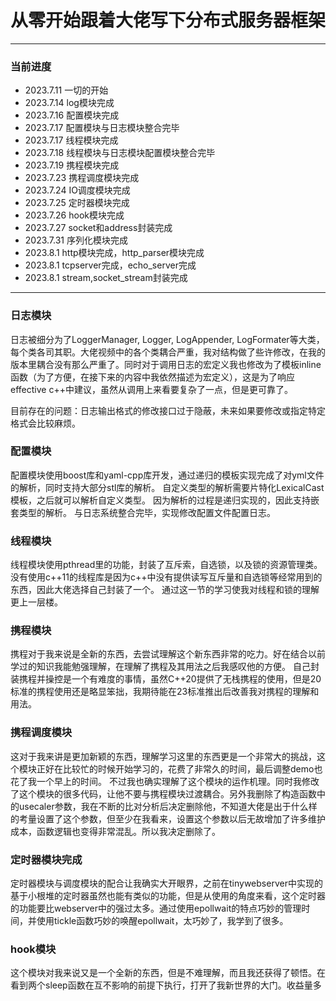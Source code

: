 # 从零开始跟着大佬写下分布式服务器框架 #
***
### 当前进度 ###
* 2023.7.11 一切的开始
* 2023.7.14 log模块完成
* 2023.7.16 配置模块完成
* 2023.7.17 配置模块与日志模块整合完毕
* 2023.7.17 线程模块完成
* 2023.7.18 线程模块与日志模块配置模块整合完毕
* 2023.7.19 携程模块完成
* 2023.7.23 携程调度模块完成
* 2023.7.24 IO调度模块完成
* 2023.7.25 定时器模块完成
* 2023.7.26 hook模块完成
* 2023.7.27 socket和address封装完成
* 2023.7.31 序列化模块完成
* 2023.8.1 http模块完成，http_parser模块完成
* 2023.8.1 tcpserver完成，echo_server完成
* 2023.8.1 stream,socket_stream封装完成
***
### 日志模块 ###
日志被细分为了LoggerManager, Logger, LogAppender, LogFormater等大类，每个类各司其职。大佬视频中的各个类耦合严重，我对结构做了些许修改，在我的版本里耦合没有那么严重了。同时对于调用日志的宏定义我也修改为了模板inline函数（为了方便，在接下来的内容中我依然描述为宏定义），这是为了响应effective c++中建议，虽然从调用上来看要复杂了一点，但是更可靠了。
    
目前存在的问题：日志输出格式的修改接口过于隐蔽，未来如果要修改或指定特定格式会比较麻烦。

### 配置模块 ###
配置模块使用boost库和yaml-cpp库开发，通过递归的模板实现完成了对yml文件的解析，同时支持大部分stl库的解析。
自定义类型的解析需要片特化LexicalCast模板，之后就可以解析自定义类型。
因为解析的过程是递归实现的，因此支持嵌套类型的解析。
与日志系统整合完毕，实现修改配置文件配置日志。

### 线程模块 ###
线程模块使用pthread里的功能，封装了互斥索，自选锁，以及锁的资源管理类。没有使用c++11的线程库是因为c++中没有提供读写互斥量和自选锁等经常用到的东西，因此大佬选择自己封装了一个。
通过这一节的学习使我对线程和锁的理解更上一层楼。

### 携程模块 ###
携程对于我来说是全新的东西，去尝试理解这个新东西非常的吃力。好在结合以前学过的知识我能勉强理解，在理解了携程及其用法之后我感叹他的方便。
自己封装携程并操控是一个有难度的事情，虽然C++20提供了无栈携程的使用，但是20标准的携程使用还是略显笨拙，我期待能在23标准推出后改善我对携程的理解和用法。

### 携程调度模块 ###
这对于我来讲是更加新颖的东西，理解学习这里的东西更是一个非常大的挑战，这个模块正好在比较忙的时候开始学习的，花费了非常久的时间，最后调整demo也花了我一个早上的时间。
不过我也确实理解了这个模块的运作机理。同时我修改了这个模块的很多代码，让他不要与携程模块过渡耦合。另外我删除了构造函数中的usecaler参数，我在不断的比对分析后决定删除他，不知道大佬是出于什么样的考量设置了这个参数，但至少在我看来，设置这个参数以后无故增加了许多维护成本，函数逻辑也变得非常混乱。所以我决定删除了。

### 定时器模块完成 ###
定时器模块与调度模块的配合让我确实大开眼界，之前在tinywebserver中实现的基于小根堆的定时器虽然也能有类似的功能，但是从使用的角度来看，这个定时器的功能要比webserver中的强过太多。通过使用epollwait的特点巧妙的管理时间，并使用tickle函数巧妙的唤醒epollwait，太巧妙了，我学到了很多。

### hook模块 ###
这个模块对我来说又是一个全新的东西，但是不难理解，而且我还获得了顿悟。在看到两个sleep函数在互不影响的前提下执行，打开了我新世界的大门。收益量多